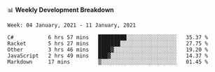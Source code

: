 📊 **Weekly Development Breakdown**
<!--START_SECTION:waka-->
```text
Week: 04 January, 2021 - 11 January, 2021

C#           6 hrs 57 mins   █████████░░░░░░░░░░░░░░░░   35.37 % 
Racket       5 hrs 27 mins   ███████░░░░░░░░░░░░░░░░░░   27.75 % 
Other        3 hrs 46 mins   ████▓░░░░░░░░░░░░░░░░░░░░   19.20 % 
JavaScript   2 hrs 49 mins   ███▓░░░░░░░░░░░░░░░░░░░░░   14.37 % 
Markdown     17 mins         ▒░░░░░░░░░░░░░░░░░░░░░░░░   01.45 % 
```
<!--END_SECTION:waka-->
